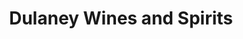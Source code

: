 ---
title: "Dulaney Wines and Spirits"
url: /towson/dulaney-wines-and-spirits/
shop: Spirituosen
---
